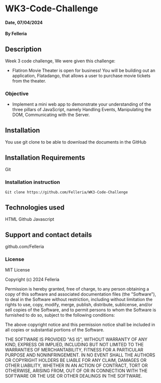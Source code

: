 # WK3-Code-Challenge

#### Date, 07/04/2024

#### By Felleria

## Description

Week 3 code challenge, We were given this challenge:

- Flatiron Movie Theater is open for business! You will be building out an application, Flatadango, that allows a user to purchase movie tickets from the theater.

### Objective

- Implement a mini web app to demonstrate your understanding of the three pillars of JavaScript, namely Handling Events, Manipulating the DOM, Communicating with the Server.

## Installation

You use git clone to be able to download the documents in the GitHub

## Installation Requirements
Git

### Installation instruction

```
Git clone https://github.com/Felleria/WK3-Code-Challenge

```

## Technologies used

HTML
Github
Javascript

## Support and contact details

github.com/Felleria

### License

MIT License

Copyright (c) 2024 Felleria

Permission is hereby granted, free of charge, to any person obtaining a copy
of this software and associated documentation files (the "Software"), to deal
in the Software without restriction, including without limitation the rights
to use, copy, modify, merge, publish, distribute, sublicense, and/or sell
copies of the Software, and to permit persons to whom the Software is
furnished to do so, subject to the following conditions:

The above copyright notice and this permission notice shall be included in all
copies or substantial portions of the Software.

THE SOFTWARE IS PROVIDED "AS IS", WITHOUT WARRANTY OF ANY KIND, EXPRESS OR
IMPLIED, INCLUDING BUT NOT LIMITED TO THE WARRANTIES OF MERCHANTABILITY,
FITNESS FOR A PARTICULAR PURPOSE AND NONINFRINGEMENT. IN NO EVENT SHALL THE
AUTHORS OR COPYRIGHT HOLDERS BE LIABLE FOR ANY CLAIM, DAMAGES OR OTHER
LIABILITY, WHETHER IN AN ACTION OF CONTRACT, TORT OR OTHERWISE, ARISING FROM,
OUT OF OR IN CONNECTION WITH THE SOFTWARE OR THE USE OR OTHER DEALINGS IN THE
SOFTWARE.
